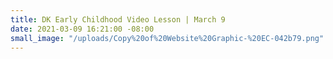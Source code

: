 ```yaml
---
title: DK Early Childhood Video Lesson | March 9
date: 2021-03-09 16:21:00 -08:00
small_image: "/uploads/Copy%20of%20Website%20Graphic-%20EC-042b79.png"
---
```



